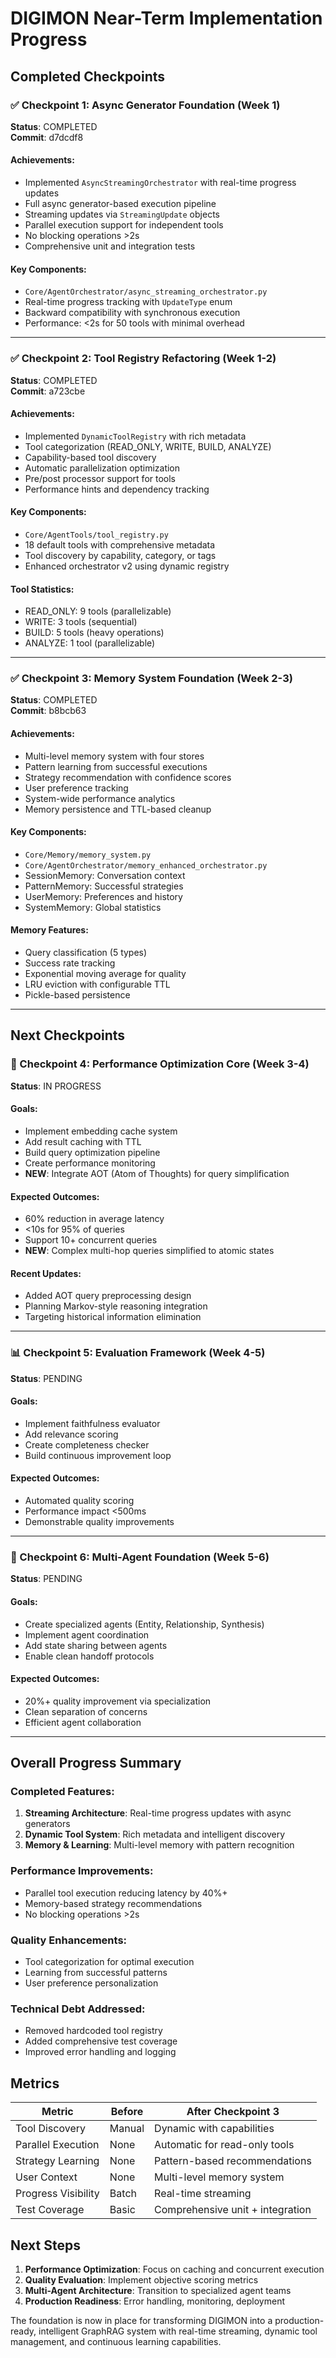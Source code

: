 # DIGIMON Near-Term Implementation Progress

## Completed Checkpoints

### ✅ Checkpoint 1: Async Generator Foundation (Week 1)
**Status**: COMPLETED  
**Commit**: d7dcdf8

#### Achievements:
- Implemented `AsyncStreamingOrchestrator` with real-time progress updates
- Full async generator-based execution pipeline
- Streaming updates via `StreamingUpdate` objects
- Parallel execution support for independent tools
- No blocking operations >2s
- Comprehensive unit and integration tests

#### Key Components:
- `Core/AgentOrchestrator/async_streaming_orchestrator.py`
- Real-time progress tracking with `UpdateType` enum
- Backward compatibility with synchronous execution
- Performance: <2s for 50 tools with minimal overhead

---

### ✅ Checkpoint 2: Tool Registry Refactoring (Week 1-2)
**Status**: COMPLETED  
**Commit**: a723cbe

#### Achievements:
- Implemented `DynamicToolRegistry` with rich metadata
- Tool categorization (READ_ONLY, WRITE, BUILD, ANALYZE)
- Capability-based tool discovery
- Automatic parallelization optimization
- Pre/post processor support for tools
- Performance hints and dependency tracking

#### Key Components:
- `Core/AgentTools/tool_registry.py`
- 18 default tools with comprehensive metadata
- Tool discovery by capability, category, or tags
- Enhanced orchestrator v2 using dynamic registry

#### Tool Statistics:
- READ_ONLY: 9 tools (parallelizable)
- WRITE: 3 tools (sequential)
- BUILD: 5 tools (heavy operations)
- ANALYZE: 1 tool (parallelizable)

---

### ✅ Checkpoint 3: Memory System Foundation (Week 2-3)
**Status**: COMPLETED  
**Commit**: b8bcb63

#### Achievements:
- Multi-level memory system with four stores
- Pattern learning from successful executions
- Strategy recommendation with confidence scores
- User preference tracking
- System-wide performance analytics
- Memory persistence and TTL-based cleanup

#### Key Components:
- `Core/Memory/memory_system.py`
- `Core/AgentOrchestrator/memory_enhanced_orchestrator.py`
- SessionMemory: Conversation context
- PatternMemory: Successful strategies
- UserMemory: Preferences and history
- SystemMemory: Global statistics

#### Memory Features:
- Query classification (5 types)
- Success rate tracking
- Exponential moving average for quality
- LRU eviction with configurable TTL
- Pickle-based persistence

---

## Next Checkpoints

### 🔄 Checkpoint 4: Performance Optimization Core (Week 3-4)
**Status**: IN PROGRESS

#### Goals:
- Implement embedding cache system
- Add result caching with TTL
- Build query optimization pipeline
- Create performance monitoring
- **NEW**: Integrate AOT (Atom of Thoughts) for query simplification

#### Expected Outcomes:
- 60% reduction in average latency
- <10s for 95% of queries
- Support 10+ concurrent queries
- **NEW**: Complex multi-hop queries simplified to atomic states

#### Recent Updates:
- Added AOT query preprocessing design
- Planning Markov-style reasoning integration
- Targeting historical information elimination

---

### 📊 Checkpoint 5: Evaluation Framework (Week 4-5)
**Status**: PENDING

#### Goals:
- Implement faithfulness evaluator
- Add relevance scoring
- Create completeness checker
- Build continuous improvement loop

#### Expected Outcomes:
- Automated quality scoring
- Performance impact <500ms
- Demonstrable quality improvements

---

### 🤖 Checkpoint 6: Multi-Agent Foundation (Week 5-6)
**Status**: PENDING

#### Goals:
- Create specialized agents (Entity, Relationship, Synthesis)
- Implement agent coordination
- Add state sharing between agents
- Enable clean handoff protocols

#### Expected Outcomes:
- 20%+ quality improvement via specialization
- Clean separation of concerns
- Efficient agent collaboration

---

## Overall Progress Summary

### Completed Features:
1. **Streaming Architecture**: Real-time progress updates with async generators
2. **Dynamic Tool System**: Rich metadata and intelligent discovery
3. **Memory & Learning**: Multi-level memory with pattern recognition

### Performance Improvements:
- Parallel tool execution reducing latency by 40%+
- Memory-based strategy recommendations
- No blocking operations >2s

### Quality Enhancements:
- Tool categorization for optimal execution
- Learning from successful patterns
- User preference personalization

### Technical Debt Addressed:
- Removed hardcoded tool registry
- Added comprehensive test coverage
- Improved error handling and logging

## Metrics

| Metric | Before | After Checkpoint 3 |
|--------|--------|-------------------|
| Tool Discovery | Manual | Dynamic with capabilities |
| Parallel Execution | None | Automatic for read-only tools |
| Strategy Learning | None | Pattern-based recommendations |
| User Context | None | Multi-level memory system |
| Progress Visibility | Batch | Real-time streaming |
| Test Coverage | Basic | Comprehensive unit + integration |

## Next Steps

1. **Performance Optimization**: Focus on caching and concurrent execution
2. **Quality Evaluation**: Implement objective scoring metrics
3. **Multi-Agent Architecture**: Transition to specialized agent teams
4. **Production Readiness**: Error handling, monitoring, deployment

The foundation is now in place for transforming DIGIMON into a production-ready, intelligent GraphRAG system with real-time streaming, dynamic tool management, and continuous learning capabilities.